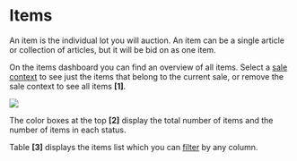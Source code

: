 # Items

An item is the individual lot you will auction. An item can be a single article or collection of articles, but it will be bid on as one item.

On the items dashboard you can find an overview of all items. Select a [sale context](../sale/sale-context.md) to see just the items that belong to the current sale, or remove the sale context to see all items **\[1\]**.

![](https://user-images.githubusercontent.com/20393485/45419204-48a2af80-b68f-11e8-8e8d-106f9ff30bd9.jpg)

The color boxes at the top **\[2\]** display the total number of items and the number of items in each status.

Table **\[3\]** displays the items list which you can [filter](how-to-find-an-existing-item.md) by any column.


